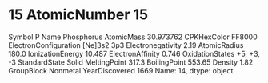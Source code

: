 # 15 AtomicNumber                      15
Symbol                             P
Name                      Phosphorus
AtomicMass                 30.973762
CPKHexColor                   FF8000
ElectronConfiguration    [Ne]3s2 3p3
Electronegativity               2.19
AtomicRadius                   180.0
IonizationEnergy              10.487
ElectronAffinity               0.746
OxidationStates           +5, +3, -3
StandardState                  Solid
MeltingPoint                   317.3
BoilingPoint                  553.65
Density                         1.82
GroupBlock                  Nonmetal
YearDiscovered                  1669
Name: 14, dtype: object
